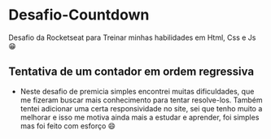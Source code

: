 # Desafio-Countdown
Desafio da Rocketseat para Treinar minhas habilidades em Html, Css e Js 😁

## Tentativa de um contador em ordem regressiva
* Neste desafio de premicia simples encontrei muitas dificuldades, que me fizeram buscar mais conhecimento para tentar resolve-los. Também tentei adicionar uma certa responsividade no site, sei que tenho muito a melhorar e isso me motiva ainda mais a estudar e aprender, foi simples mas foi feito com esforço 😄

